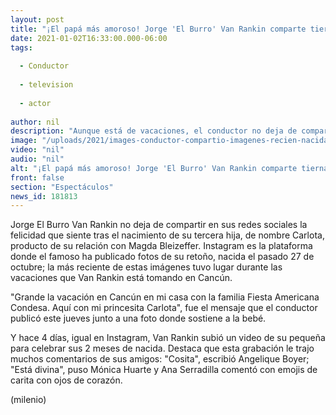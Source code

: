 ```yaml
---
layout: post
title: "¡El papá más amoroso! Jorge 'El Burro' Van Rankin comparte tierna foto con su bebé"
date: 2021-01-02T16:33:00.000-06:00
tags:
  
  - Conductor
  
  - television
  
  - actor
  
author: nil
description: "Aunque está de vacaciones, el conductor no deja de compartir su felicidad por el nacimiento de su tercera hija, Carlota. "
image: "/uploads/2021/images-conductor-compartio-imagenes-recien-nacida.jpg"
video: "nil"
audio: "nil"
alt: "¡El papá más amoroso! Jorge 'El Burro' Van Rankin comparte tierna foto con su bebé"
front: false
section: "Espectáculos"
news_id: 181813
---
```


Jorge El Burro Van Rankin no deja de compartir en sus redes sociales la felicidad que siente tras el nacimiento de su tercera hija, de nombre Carlota, producto de su relación con Magda Bleizeffer. Instagram es la plataforma donde el famoso ha publicado fotos de su retoño, nacida el pasado 27 de octubre; la más reciente de estas imágenes tuvo lugar durante las vacaciones que Van Rankin está tomando en Cancún. 

"Grande la vacación en Cancún en mi casa con la familia Fiesta Americana Condesa. Aquí con mi princesita Carlota", fue el mensaje que el conductor publicó este jueves junto a una foto donde sostiene a la bebé. 

Y hace 4 días, igual en Instagram, Van Rankin subió un video de su pequeña para celebrar sus 2 meses de nacida. Destaca que esta grabación le trajo muchos comentarios de sus amigos: "Cosita", escribió Angelique Boyer; "Está divina", puso Mónica Huarte y Ana Serradilla comentó con emojis de carita con ojos de corazón.  

(milenio)